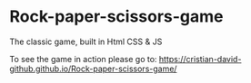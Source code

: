 # Rock-paper-scissors-game
The classic game, built in Html CSS & JS

To see the game in action please go to: https://cristian-david-github.github.io/Rock-paper-scissors-game/

